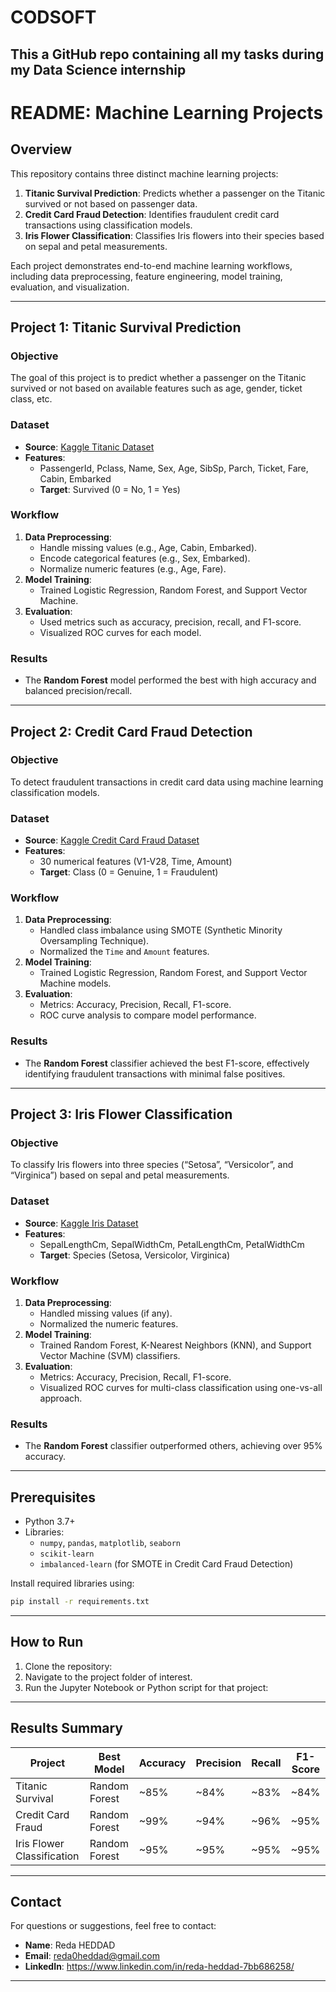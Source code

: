# CODSOFT
This a GitHub repo containing all my tasks during my Data Science internship
--------------------------------------------------------------------------------------------------------------------------------------------------------------------------------------------------------------------------------------
# README: Machine Learning Projects

## Overview
This repository contains three distinct machine learning projects:
1. **Titanic Survival Prediction**: Predicts whether a passenger on the Titanic survived or not based on passenger data.
2. **Credit Card Fraud Detection**: Identifies fraudulent credit card transactions using classification models.
3. **Iris Flower Classification**: Classifies Iris flowers into their species based on sepal and petal measurements.

Each project demonstrates end-to-end machine learning workflows, including data preprocessing, feature engineering, model training, evaluation, and visualization.

---

## Project 1: Titanic Survival Prediction

### Objective
The goal of this project is to predict whether a passenger on the Titanic survived or not based on available features such as age, gender, ticket class, etc.

### Dataset
- **Source**: [Kaggle Titanic Dataset](https://www.kaggle.com/c/titanic/data)
- **Features**:
  - PassengerId, Pclass, Name, Sex, Age, SibSp, Parch, Ticket, Fare, Cabin, Embarked
  - **Target**: Survived (0 = No, 1 = Yes)

### Workflow
1. **Data Preprocessing**:
   - Handle missing values (e.g., Age, Cabin, Embarked).
   - Encode categorical features (e.g., Sex, Embarked).
   - Normalize numeric features (e.g., Age, Fare).
2. **Model Training**:
   - Trained Logistic Regression, Random Forest, and Support Vector Machine.
3. **Evaluation**:
   - Used metrics such as accuracy, precision, recall, and F1-score.
   - Visualized ROC curves for each model.

### Results
- The **Random Forest** model performed the best with high accuracy and balanced precision/recall.

---

## Project 2: Credit Card Fraud Detection

### Objective
To detect fraudulent transactions in credit card data using machine learning classification models.

### Dataset
- **Source**: [Kaggle Credit Card Fraud Dataset](https://www.kaggle.com/mlg-ulb/creditcardfraud)
- **Features**:
  - 30 numerical features (V1-V28, Time, Amount)
  - **Target**: Class (0 = Genuine, 1 = Fraudulent)

### Workflow
1. **Data Preprocessing**:
   - Handled class imbalance using SMOTE (Synthetic Minority Oversampling Technique).
   - Normalized the `Time` and `Amount` features.
2. **Model Training**:
   - Trained Logistic Regression, Random Forest, and Support Vector Machine models.
3. **Evaluation**:
   - Metrics: Accuracy, Precision, Recall, F1-score.
   - ROC curve analysis to compare model performance.

### Results
- The **Random Forest** classifier achieved the best F1-score, effectively identifying fraudulent transactions with minimal false positives.

---

## Project 3: Iris Flower Classification

### Objective
To classify Iris flowers into three species (“Setosa”, “Versicolor”, and “Virginica”) based on sepal and petal measurements.

### Dataset
- **Source**: [Kaggle Iris Dataset](https://www.kaggle.com/datasets/arshid/iris-flower-dataset)
- **Features**:
  - SepalLengthCm, SepalWidthCm, PetalLengthCm, PetalWidthCm
  - **Target**: Species (Setosa, Versicolor, Virginica)

### Workflow
1. **Data Preprocessing**:
   - Handled missing values (if any).
   - Normalized the numeric features.
2. **Model Training**:
   - Trained Random Forest, K-Nearest Neighbors (KNN), and Support Vector Machine (SVM) classifiers.
3. **Evaluation**:
   - Metrics: Accuracy, Precision, Recall, F1-score.
   - Visualized ROC curves for multi-class classification using one-vs-all approach.

### Results
- The **Random Forest** classifier outperformed others, achieving over 95% accuracy.

---

## Prerequisites
- Python 3.7+
- Libraries:
  - `numpy`, `pandas`, `matplotlib`, `seaborn`
  - `scikit-learn`
  - `imbalanced-learn` (for SMOTE in Credit Card Fraud Detection)

Install required libraries using:
```bash
pip install -r requirements.txt
```

---

## How to Run
1. Clone the repository:  
2. Navigate to the project folder of interest.
3. Run the Jupyter Notebook or Python script for that project:
 

---

## Results Summary
| Project                  | Best Model       | Accuracy | Precision | Recall | F1-Score |
|--------------------------|------------------|----------|-----------|--------|----------|
| Titanic Survival         | Random Forest   | ~85%     | ~84%      | ~83%   | ~84%     |
| Credit Card Fraud        | Random Forest   | ~99%     | ~94%      | ~96%   | ~95%     |
| Iris Flower Classification | Random Forest | ~95%     | ~95%      | ~95%   | ~95%     |

---

## Contact
For questions or suggestions, feel free to contact:
- **Name**: Reda HEDDAD
- **Email**: reda0heddad@gmail.com
- **LinkedIn**: https://www.linkedin.com/in/reda-heddad-7bb686258/

---
